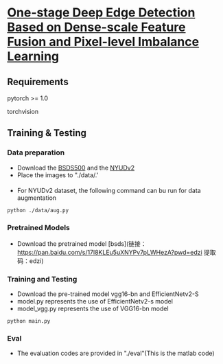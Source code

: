 # [One-stage Deep Edge Detection Based on Dense-scale Feature Fusion and Pixel-level Imbalance Learning](https://ieeexplore.ieee.org/document/9960785)

## Requirements

pytorch >= 1.0

torchvision

## Training & Testing

### Data preparation

- Download the [BSDS500]() and the [NYUDv2](http://vcl.ucsd.edu/hed/nyu/)
- Place the images to "./data/.'

####
- For NYUDv2 dataset, the following command can bu run for data augmentation
```
python ./data/aug.py
```

### Pretrained Models
- Download the pretrained model [bsds](链接：https://pan.baidu.com/s/17l8KLEu5uXNYPv7pLWHezA?pwd=edzi 
提取码：edzi)

### Training and Testing
- Download the pre-trained model vgg16-bn and EfficientNetv2-S
- model.py represents the use of EfficientNetv2-s model
- model_vgg.py represents the use of VGG16-bn model
```
python main.py
```

### Eval
- The evaluation codes are provided in "./eval"(This is the matlab code)
